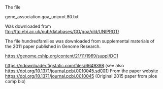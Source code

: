 The file

gene_association.goa_uniprot.80.txt

Was downloaded from ftp://ftp.ebi.ac.uk/pub/databases/GO/goa/old/UNIPROT/

The file hundredfamilies was downloaded from supplemental materials of the 2011
paper published in Genome Research. 

https://genome.cshlp.org/content/21/11/1969/suppl/DC1

https://ndownloader.figstatic.com/files/6649398 (see also https://doi.org/10.1371/journal.pcbi.0010045.sd001)
From the paper website https://doi.org/10.1371/journal.pcbi.0010045 (Original 2015 paper from plos comp bio)


 
